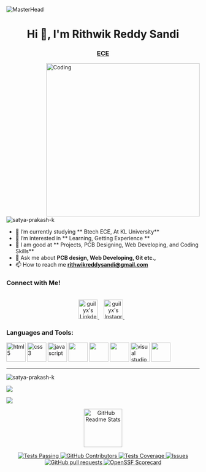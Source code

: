 ![MasterHead](https://user-images.githubusercontent.com/74038190/213910845-af37a709-8995-40d6-be59-724526e3c3d7.gif)

<h1 align="center">Hi 👋, I'm Rithwik Reddy Sandi</h1>

<h3 align="center"><u>ECE </u></h3>

<img align="right" alt="Coding" width="400" src="https://media.tenor.com/7x1_TZA-tlEAAAAC/computer.gif">

<p align="left"> <img src="https://komarev.com/ghpvc/?username=rithwikreddysandi&label=Profile%20views&color=0e75b6&style=flat" alt="satya-prakash-k" /> </p>


- 🔭 I’m currently studying ** Btech ECE, At KL University**
- 🌱 I’m interested in  ** Learning, Getting Experience **
- 📝 I am good at ** Projects, PCB Designing, Web Developing, and Coding Skills**
- 💬 Ask me about **PCB design, Web Developing, Git etc.,**
- 📫 How to reach me **rithwikreddysandi@gmail.com**

 
<h3>Connect with Me!</h3>
<p align="center">
<br/>
<a href="https://www.linkedin.com/in/rithwik-reddy-sandi-950102285/">
  <img alt="guilyx's LinkdeIN" width="50px" src="https://user-images.githubusercontent.com/57393186/151711211-5c29f763-d28a-4b7a-a741-1f8c0dd2fe0e.png" />
</a>&nbsp;&nbsp;
<a href="https://www.instagram.com/iamrithwik_18/">
  <img alt="guilyx's Instagram" width="50px" src="https://user-images.githubusercontent.com/57393186/151711168-f5cc60d2-c486-46f1-bc23-c740b719d80d.png" />
</a>&nbsp;&nbsp;
</p>

<h3 align="left">Languages and Tools:</h3>

<span>
   <img alt="html5" width="50px" src="https://img.icons8.com/color/240/000000/html-5.png">
   <img alt="css3" width="50px" src="https://img.icons8.com/color/240/000000/css3.png">
   <img alt="javascript" width="50px" src="https://img.icons8.com/color/240/000000/javascript.png" />
   <img src ="https://img.icons8.com/fluency/512/c-programming.png" width="50px"/>
   <img src = "https://img.icons8.com/color/2x/c-plus-plus-logo.png" width="50px"/>
  <img src="https://img.icons8.com/color/64/000000/git.png" width="50px"/>
  <img alt="visual studio code" width="50px" src="https://img.icons8.com/fluent/240/000000/visual-studio-code-2019.png" />  
  <img src="https://img.icons8.com/color/64/000000/python--v1.png" width="50px" />
  
</span>
<hr>
<p> <img src="https://github-readme-stats.vercel.app/api?username=rithwikreddysandi&show_icons=true&theme=gotham" alt="satya-prakash-k" />
 
![](https://github-readme-stats.vercel.app/api/top-langs/?username=rithwikreddysandi&theme=dark&hide_border=false&include_all_commits=true&count_private=true&layout=compact)

[![](https://streak-stats.demolab.com?user=rithwikreddysandi&theme=vue-dark)](https://git.io/streak-stats)

<p align="center">
 <img width="100px" src="https://res.cloudinary.com/anuraghazra/image/upload/v1594908242/logo_ccswme.svg" align="center" alt="GitHub Readme Stats" />

</p>
  <p align="center">
    <a href="https://github.com/satya-prakash-k/github-readme-stats/actions">
      <img alt="Tests Passing" src="https://github.com/anuraghazra/github-readme-stats/workflows/Test/badge.svg" />
    </a>
    <a href="https://github.com/satya-prakash-k/github-readme-stats/graphs/contributors">
      <img alt="GitHub Contributors" src="https://img.shields.io/github/contributors/anuraghazra/github-readme-stats" />
    </a>
    <a href="https://codecov.io/gh/satya-prakash-k/github-readme-stats">
      <img alt="Tests Coverage" src="https://codecov.io/gh/anuraghazra/github-readme-stats/branch/master/graph/badge.svg" />
    </a>
    <a href="https://github.com/satya-prakash-k/github-readme-stats/issues">
      <img alt="Issues" src="https://img.shields.io/github/issues/anuraghazra/github-readme-stats?color=0088ff" />
    </a>
    <a href="https://github.com/satya-prakash-k/github-readme-stats/pulls">
      <img alt="GitHub pull requests" src="https://img.shields.io/github/issues-pr/anuraghazra/github-readme-stats?color=0088ff" />
    </a>
    <a href="https://securityscorecards.dev/viewer/?uri=github.com/satya-prakash-k/github-readme-stats">
      <img alt="OpenSSF Scorecard" src="https://api.securityscorecards.dev/projects/github.com/anuraghazra/github-readme-stats/badge" />
    </a>
